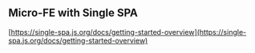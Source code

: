 ## Micro-FE with Single SPA

[https://single-spa.js.org/docs/getting-started-overview](https://single-spa.js.org/docs/getting-started-overview)
